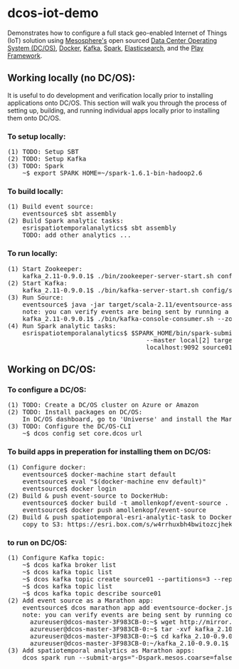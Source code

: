 # dcos-iot-demo
Demonstrates how to configure a full stack geo-enabled Internet of Things (IoT) solution using <a href="https://mesosphere.com/">Mesosphere's</a> open sourced <a href="https://dcos.io/">Data Center Operating System (DC/OS)</a>, <a href="https://www.docker.com/">Docker</a>, <a href="http://kafka.apache.org/">Kafka</a>, <a href="http://spark.apache.org/">Spark</a>, <a href="https://www.elastic.co/products/elasticsearch">Elasticsearch</a>, and the <a href="https://www.playframework.com/">Play Framework</a>.

## Working locally (no DC/OS):
It is useful to do development and verification locally prior to installing applications onto DC/OS.  This section will walk you through the process of setting up, building, and running individual apps locally prior to installing them onto DC/OS.
### To setup locally:
<pre>
(1) TODO: Setup SBT
(2) TODO: Setup Kafka
(3) TODO: Spark
    ~$ export SPARK_HOME=~/spark-1.6.1-bin-hadoop2.6
</pre>

### To build locally:
<pre>
(1) Build event source:
    eventsource$ sbt assembly
(2) Build Spark analytic tasks:
    esrispatiotemporalanalytics$ sbt assembly
    TODO: add other analytics ...
</pre>

### To run locally:
<pre>
(1) Start Zookeeper:
    kafka_2.11-0.9.0.1$ ./bin/zookeeper-server-start.sh config/zookeeper.properties
(2) Start Kafka:
    kafka_2.11-0.9.0.1$ ./bin/kafka-server-start.sh config/server.properties
(3) Run Source:
    eventsource$ java -jar target/scala-2.11/eventsource-assembly-1.0.jar localhost:9092 source01 4 1000 true
    note: you can verify events are being sent by running a command line Kafka Consumer utility to listen to the topic:
    kafka_2.11-0.9.0.1$ ./bin/kafka-console-consumer.sh --zookeeper localhost:2181 --topic source01
(4) Run Spark analytic tasks:
    esrispatiotemporalanalytics$ $SPARK_HOME/bin/spark-submit --class "org.cam.geo.analytics.esri.SpatiotemporalAnalyticEsriTask"
                                     --master local[2] target/scala-2.10/spatiotemporal-esri-analytic-task-assembly-1.0.jar
                                     localhost:9092 source01 source01-consumer-id false
</pre>

## Working on DC/OS:
### To configure a DC/OS:
<pre>
(1) TODO: Create a DC/OS cluster on Azure or Amazon
(2) TODO: Install packages on DC/OS:
    In DC/OS dashboard, go to 'Universe' and install the Marathon, Chronos, Kafka & Spark packages.
(3) TODO: Configure the DC/OS-CLI
    ~$ dcos config set core.dcos_url <your DC/OS url>
</pre>

### To build apps in preperation for installing them on DC/OS:
<pre>
(1) Configure docker:
    eventsource$ docker-machine start default
    eventsource$ eval "$(docker-machine env default)"
    eventsource$ docker login
(2) Build & push event-source to DockerHub:
    eventsource$ docker build -t amollenkopf/event-source .
    eventsource$ docker push amollenkopf/event-source
(2) Build & push spatiotemporal-esri-analytic-task to DockerHub:
    copy to S3: https://esri.box.com/s/w4rrhuxbh4bwitozcjhekqc4utszbmkb
</pre>

### to run on DC/OS:
<pre>
(1) Configure Kafka topic:
    ~$ dcos kafka broker list
    ~$ dcos kafka topic list
    ~$ dcos kafka topic create source01 --partitions=3 --replication=1
    ~$ dcos kafka topic list
    ~$ dcos kafka topic describe source01
(2) Add event source as a Marathon app:
    eventsource$ dcos marathon app add eventsource-docker.json
    note: you can verify events are being sent by running command line Kafka Consumer utilities to listen to the topic:
      azureuser@dcos-master-3F983CB-0:~$ wget http://mirror.reverse.net/pub/apache/kafka/0.9.0.1/kafka_2.10-0.9.0.1.tgz
      azureuser@dcos-master-3F983CB-0:~$ tar -xvf kafka_2.10-0.9.0.1.tgz
      azureuser@dcos-master-3F983CB-0:~$ cd kafka_2.10-0.9.0.1
      azureuser@dcos-master-3F983CB-0:~/kafka_2.10-0.9.0.1$ ./bin/kafka-console-consumer.sh --zookeeper master.mesos:2181/kafka --topic source01
(3) Add spatiotemporal analytics as Marathon apps:
    dcos spark run --submit-args="-Dspark.mesos.coarse=false --driver-cores 1 --driver-memory 1G --executor-cores 2 -executor-memory 1G --class org.cam.geo.analytics.esri.SpatiotemporalEsriAnalyticTask http://esri.box.com/s/w4rrhuxbh4bwitozcjhekqc4utszbmkb broker-0.kafka.mesos:10040,broker-1.kafka.mesos:9312,broker-2.kafka.mesos:9601 source01 source01-consumer-id false"

</pre>
